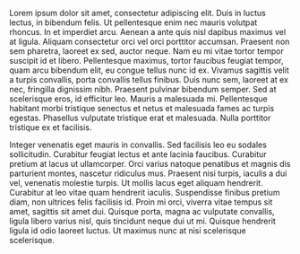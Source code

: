 Lorem ipsum dolor sit amet, consectetur adipiscing elit. Duis in luctus lectus, in bibendum felis. Ut pellentesque enim nec mauris volutpat rhoncus. In et imperdiet arcu. Aenean a ante quis nisl dapibus maximus vel at ligula. Aliquam consectetur orci vel orci porttitor accumsan. Praesent non sem pharetra, laoreet ex sed, auctor neque. Nam eu mi vitae tortor tempor suscipit id et libero. Pellentesque maximus, tortor faucibus feugiat tempor, quam arcu bibendum elit, eu congue tellus nunc id ex. Vivamus sagittis velit a turpis convallis, porta convallis tellus finibus. Duis nunc sem, laoreet at ex nec, fringilla dignissim nibh. Praesent pulvinar bibendum semper. Sed at scelerisque eros, id efficitur leo. Mauris a malesuada mi. Pellentesque habitant morbi tristique senectus et netus et malesuada fames ac turpis egestas. Phasellus vulputate tristique erat et malesuada. Nulla porttitor tristique ex et facilisis.

Integer venenatis eget mauris in convallis. Sed facilisis leo eu sodales sollicitudin. Curabitur feugiat lectus et ante lacinia faucibus. Curabitur pretium at lacus ut ullamcorper. Orci varius natoque penatibus et magnis dis parturient montes, nascetur ridiculus mus. Praesent nisi turpis, iaculis a dui vel, venenatis molestie turpis. Ut mollis lacus eget aliquam hendrerit. Curabitur at leo vitae quam hendrerit iaculis. Suspendisse finibus pretium diam, non ultrices felis facilisis id. Proin mi orci, viverra vitae tempus sit amet, sagittis sit amet dui. Quisque porta, magna ac vulputate convallis, ligula libero varius nisl, quis tincidunt neque dui ut mi. Quisque hendrerit ligula id odio laoreet luctus. Ut maximus nunc at nisi scelerisque scelerisque.
